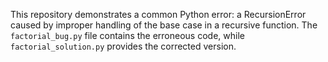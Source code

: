 This repository demonstrates a common Python error: a RecursionError caused by improper handling of the base case in a recursive function. The `factorial_bug.py` file contains the erroneous code, while `factorial_solution.py` provides the corrected version.